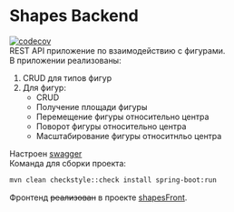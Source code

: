 # Shapes Backend
[![codecov](https://codecov.io/gh/littlebigbro/ShapesService/branch/main/graph/badge.svg?token=T1STVGWTGQ)](https://codecov.io/gh/littlebigbro/ShapesService)<br/>
REST API приложение по взаимодействию с фигурами.</br>
В приложении реализованы:
1. CRUD для типов фигур
2. Для фигур:
   - CRUD
   - Получение площади фигуры 
   - Перемещение фигуры относительно центра
   - Поворот фигуры относительно центра
   - Масштабирование фигуры относитнльо центра<br/>
   
Настроен [swagger](http://localhost:8080/swagger-ui/)
</br>Команда для сборки проекта:
```bash
mvn clean checkstyle::check install spring-boot:run
```
Фронтенд ~~реализован~~ в проекте [shapesFront](https://github.com/littlebigbro/shapesFront).
